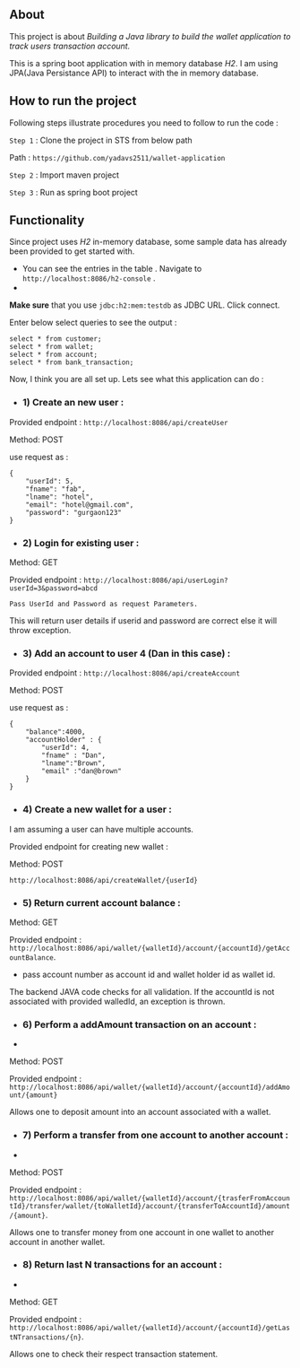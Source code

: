 ## About

This project is about  *Building a Java library to build the wallet application to track users transaction account.*

This is a spring boot application with in memory database *H2*. I am using JPA(Java Persistance API) to interact with the in memory database.

## How to run the project

Following steps illustrate procedures you need to follow to run the code :

`Step 1` : Clone the project in STS from below path

 Path : `https://github.com/yadavs2511/wallet-application`

`Step 2` : Import maven project

`Step 3` : Run as spring boot project

## Functionality

Since project uses *H2* in-memory database, some sample data has already been provided to get started with.

* You can see the entries in the table . Navigate to `http://localhost:8086/h2-console` .
* 
**Make sure**  that you use `jdbc:h2:mem:testdb` as JDBC URL. Click connect.

Enter below select queries to see the output :

```{sql}
select * from customer;
select * from wallet;
select * from account;
select * from bank_transaction;
```


Now, I think you are all set up. Lets see what this application can do :

* ### 1) Create an new user :

Provided endpoint : `http://localhost:8086/api/createUser`

Method: POST

use request as :
```{JSON}
{
    "userId": 5,
    "fname": "fab",
    "lname": "hotel",
    "email": "hotel@gmail.com",
    "password": "gurgaon123"
}
```
* ### 2) Login for existing user :

Method: GET

Provided endpoint : `http://localhost:8086/api/userLogin?userId=3&password=abcd`

```
Pass UserId and Password as request Parameters.
```
This will return user details if userid and password are correct else it will throw exception.

* ### 3) Add an account to user 4 (Dan in this case) :

Provided endpoint : `http://localhost:8086/api/createAccount`

Method: POST

use request as :
```{JSON}
{
	"balance":4000,
	"accountHolder" : {
		"userId": 4,
		"fname" : "Dan",
		"lname":"Brown",
		"email" :"dan@brown"
	}
}
```

* ### 4) Create a new wallet for a user :

I am assuming a user can have multiple accounts.

Provided endpoint for creating new wallet :

Method: POST

```
http://localhost:8086/api/createWallet/{userId}
```

* ### 5) Return current account balance :

Method: GET

Provided endpoint : `http://localhost:8086/api/wallet/{walletId}/account/{accountId}/getAccountBalance`.

 * pass account number as account id and wallet holder id as wallet id.

The backend JAVA code checks for all validation. If the accountId is not associated with provided walledId, an exception is thrown.

* ### 6) Perform a addAmount transaction on an account :
* 
Method: POST

Provided endpoint : `http://localhost:8086/api/wallet/{walletId}/account/{accountId}/addAmount/{amount}`

Allows one to deposit amount into an account associated with a wallet.


* ### 7) Perform a transfer from one account to another account :
* 
Method: POST

Provided endpoint :
`http://localhost:8086/api/wallet/{walletId}/account/{trasferFromAccountId}/transfer/wallet/{toWalletId}/account/{transferToAccountId}/amount/{amount}`.


Allows one to transfer money from one account in one wallet to another account in another wallet.

* ### 8) Return last N transactions for an account :
* 
Method: GET

Provided endpoint :  `http://localhost:8086/api/wallet/{walletId}/account/{accountId}/getLastNTransactions/{n}`.

Allows one to check their respect transaction statement.

